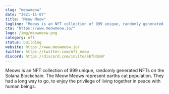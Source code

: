 ```yaml
---
slug: "meowmeow"
date: "2021-11-07"
title: "Meow Meow"
logline: "Meows is an NFT collection of 999 unique, randomly generated NFTs on the Solana Blockchain. The Meow Meows represent earths cat population. They had a long way to go, to enjoy the privilege of living together in peace with human beings."
cta: "https://www.meowmeow.io/"
logo: /img/meowmeow.png
category: nft
status: building
website: https://www.meowmeow.io/
twitter: https://twitter.com/nft_meow
discord: https://discord.com/invite/SbfUGSmP
---
```


Meows is an NFT collection of 999 unique, randomly generated NFTs on the Solana Blockchain. The Meow Meows represent earths cat population. They had a long way to go, to enjoy the privilege of living together in peace with human beings.

